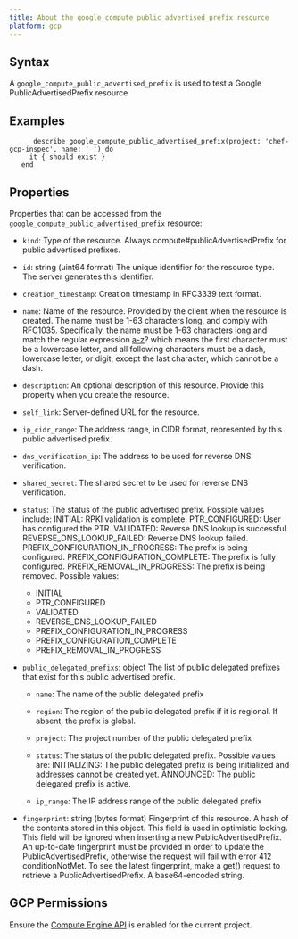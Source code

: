```yaml
---
title: About the google_compute_public_advertised_prefix resource
platform: gcp
---
```


## Syntax
A `google_compute_public_advertised_prefix` is used to test a Google PublicAdvertisedPrefix resource

## Examples
```
      describe google_compute_public_advertised_prefix(project: 'chef-gcp-inspec', name: ' ') do
     it { should exist }
   end
```

## Properties
Properties that can be accessed from the `google_compute_public_advertised_prefix` resource:


  * `kind`: Type of the resource. Always compute#publicAdvertisedPrefix for public advertised prefixes. 

  * `id`: string (uint64 format) The unique identifier for the resource type. The server generates this identifier. 

  * `creation_timestamp`: Creation timestamp in RFC3339 text format. 

  * `name`: Name of the resource. Provided by the client when the resource is created. The name must be 1-63 characters long, and comply with RFC1035. Specifically, the name must be 1-63 characters long and match the regular expression [a-z]([-a-z0-9]*[a-z0-9])? which means the first character must be a lowercase letter, and all following characters must be a dash, lowercase letter, or digit, except the last character, which cannot be a dash. 

  * `description`: An optional description of this resource. Provide this property when you create the resource. 

  * `self_link`: Server-defined URL for the resource. 

  * `ip_cidr_range`: The address range, in CIDR format, represented by this public advertised prefix. 

  * `dns_verification_ip`: The address to be used for reverse DNS verification. 

  * `shared_secret`: The shared secret to be used for reverse DNS verification. 

  * `status`: The status of the public advertised prefix. Possible values include:  INITIAL: RPKI validation is complete. PTR_CONFIGURED: User has configured the PTR. VALIDATED: Reverse DNS lookup is successful. REVERSE_DNS_LOOKUP_FAILED: Reverse DNS lookup failed. PREFIX_CONFIGURATION_IN_PROGRESS: The prefix is being  configured. PREFIX_CONFIGURATION_COMPLETE: The prefix is fully configured. PREFIX_REMOVAL_IN_PROGRESS: The prefix is being removed. 
  Possible values:
    * INITIAL
    * PTR_CONFIGURED
    * VALIDATED
    * REVERSE_DNS_LOOKUP_FAILED
    * PREFIX_CONFIGURATION_IN_PROGRESS
    * PREFIX_CONFIGURATION_COMPLETE
    * PREFIX_REMOVAL_IN_PROGRESS

  * `public_delegated_prefixs`: object The list of public delegated prefixes that exist for this public advertised prefix. 

    * `name`: The name of the public delegated prefix 

    * `region`: The region of the public delegated prefix if it is regional. If absent, the prefix is global. 

    * `project`: The project number of the public delegated prefix 

    * `status`: The status of the public delegated prefix. Possible values are:  INITIALIZING: The public delegated prefix is being initialized and  addresses cannot be created yet.  ANNOUNCED: The public delegated prefix is active. 

    * `ip_range`: The IP address range of the public delegated prefix 

  * `fingerprint`: string (bytes format) Fingerprint of this resource. A hash of the contents stored in this object. This field is used in optimistic locking. This field will be ignored when inserting a new PublicAdvertisedPrefix. An up-to-date fingerprint must be provided in order to update the PublicAdvertisedPrefix, otherwise the request will fail with error 412 conditionNotMet. To see the latest fingerprint, make a get() request to retrieve a PublicAdvertisedPrefix. A base64-encoded string. 


## GCP Permissions

Ensure the [Compute Engine API](https://console.cloud.google.com/apis/library/compute.googleapis.com/) is enabled for the current project.
